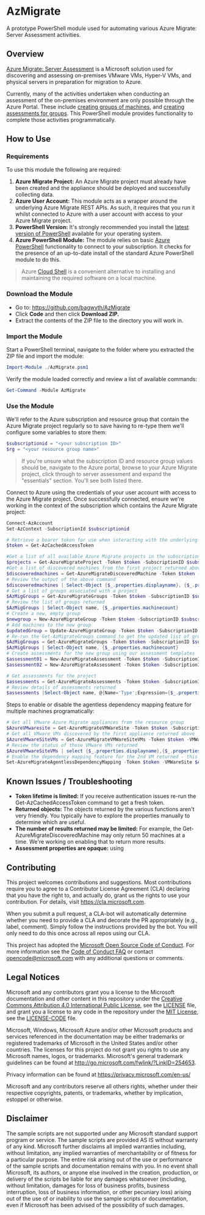 
# AzMigrate

A prototype PowerShell module used for automating various Azure Migrate: Server Assessment activities.

## Overview

[Azure Migrate: Server Assessment](https://docs.microsoft.com/en-us/azure/migrate/migrate-services-overview#azure-migrate-server-assessment-tool) is a Microsoft solution used for discovering and assessing on-premises VMware VMs, Hyper-V VMs, and physical servers in preparation for migration to Azure.

Currently, many of the activities undertaken when conducting an assessment of the on-premises environment are only possible through the Azure Portal. These include [creating groups of machines](https://docs.microsoft.com/en-us/azure/migrate/how-to-create-a-group#create-a-group-manually), and [creating assessments for groups](https://docs.microsoft.com/en-us/azure/migrate/how-to-create-assessment). This PowerShell module provides functionality to complete those activities programmatically.

## How to Use

### Requirements

To use this module the following are required:

1. **Azure Migrate Project:** An Azure Migrate project must already have been created and the appliance should be deployed and successfully collecting data.
2. **Azure User Account:** This module acts as a wrapper around the underlying Azure Migrate REST APIs. As such, it requires that you run it whilst connected to Azure with a user account with access to your Azure Migrate project.
3. **PowerShell Version:** It's strongly recommended you install the [latest version of PowerShell](https://docs.microsoft.com/en-us/powershell/scripting/install/installing-powershell) available for your operating system.
4. **Azure PowerShell Module:** The module relies on basic [Azure PowerShell](https://docs.microsoft.com/en-us/powershell/azure/install-az-ps?view=azps-4.3.0) functionality to connect to your subscription. It checks for the presence of an up-to-date install of the standard Azure PowerShell module to do this.

> Azure [Cloud Shell](https://docs.microsoft.com/en-us/azure/cloud-shell/overview) is a convenient alternative to installing and maintaining the required software on a local machine.

### Download the Module

- Go to: <https://github.com/bagwyth/AzMigrate>
- Click **Code** and then click **Download ZIP.**
- Extract the contents of the ZIP file to the directory you will work in.

### Import the Module

Start a PowerShell terminal, navigate to the folder where you extracted the ZIP file and import the module:

```powershell
Import-Module ./AzMigrate.psm1
```

Verify the module loaded correctly and review a list of available commands:

```powershell
Get-Command -Module AzMigrate
```

### Use the Module

We'll refer to the Azure subscription and resource group that contain the Azure Migrate project regularly so to save having to re-type them we'll configure some variables to store them:

```powershell
$subscriptionid = "<your subscription ID>"
$rg = "<your resource group name>"
```

> If you're unsure what the subscription ID and resource group values should be, navigate to the Azure portal, browse to your Azure Migrate project, click through to server assessment and expand the "essentials" section. You'll see both listed there.

Connect to Azure using the credentials of your user account with access to the Azure Migrate project. Once successfully connected, ensure we're working in the context of the subscription which contains the Azure Migrate project:

```powershell
Connect-AzAccount
Set-AzContext -SubscriptionId $subscriptionid

# Retrieve a bearer token for use when interacting with the underlying REST API:
$token = Get-AzCachedAccessToken

#Get a list of all available Azure Migrate projects in the subscription
$projects = Get-AzureMigrateProject -Token $token -SubscriptionID $subscriptionid
#Get a list of discovered machines from the first project returned above
$discoveredmachines = Get-AzureMigrateDiscoveredMachine -Token $token -SubscriptionID $subscriptionid -ResourceGroup $rg -Project $projects[0].name
# Review the output of the above command
$discoveredmachines | Select-Object {$_.properties.displayname}, {$_.properties.megabytesofmemory}, {$_.properties.numberofcores}, {$_.properties.operatingsystemname}
# Get a list of groups associated with a project
$AzMigGroups = Get-AzureMigrateGroups -Token $token -SubscriptionID $subscriptionid -ResourceGroup $rg -Project $projects[0].name
# Review the list of groups returned
$AzMigGroups | Select-Object name, {$_.properties.machinecount}
# Create a new, empty group
$newgroup = New-AzureMigrateGroup -Token $token -SubscriptionID $subscriptionid -ResourceGroup $rg -Project $projects[0].name -GroupName "TestGroup02"
# Add machines to the new group
$updatedGroup = Update-AzureMigrateGroup -Token $token -SubscriptionID $subscriptionid -ResourceGroup $rg -Project $projects[0].name -Group $newgroup.name -MachinesToAdd $discoveredmachines[4].id,$discoveredmachines[5].id -Debug
# Re-run the Get-AzMigrateGroups command to get the updated list of groups and verify the new group was created and has machines added to it
$AzMigGroups = Get-AzureMigrateGroups -Token $token -SubscriptionID $subscriptionid -ResourceGroup $rg -Project $projects[0].name
$AzMigGroups | Select-Object name, {$_.properties.machinecount}
# Create assessments for the new group using our assessment templates
$assessment01 = New-AzureMigrateAssessment -Token $token -SubscriptionID $subscriptionid -ResourceGroup $rg -Project $projects[0].name -AssessmentName "Assessment01" -Group $updatedGroup.name -AssessmentProperties .\SampleAssessmentProperties01.json
$assessment02 = New-AzureMigrateAssessment -Token $token -SubscriptionID $subscriptionid -ResourceGroup $rg -Project $projects[0].name -AssessmentName "Assessment02" -Group $updatedGroup.name -AssessmentProperties .\SampleAssessmentProperties02.json

# Get assessments for the project
$assessments = Get-AzureMigrateAssessments -Token $token -SubscriptionID $subscriptionid -ResourceGroup $rg -Project $projects[0].name
# Review details of assessments returned
$assessments |Select-Object name, @{Name='Type';Expression={$_.properties.sizingcriterion}}, @{Name='Suitability';Expression={$_.properties.suitabilitysummary}}, @{Name='Monthly Cost';Expression={$_.properties.monthlycomputecost + $_.properties.monthlystoragecost + $_.properties.monthlyPremiumStorageCost + $_properties.monthlyStandardSSDStorageCost}}
```

Steps to enable or disable the agentless dependency mapping feature for multiple machines programatically:

```powershell
# Get all VMware Azure Migrate appliances from the resource group
$AzureVMwaresite = Get-AzureMigrateVMWareSite -Token $token -SubscriptionID $subscriptionid -ResourceGroup $rg
# Get all VMware VMs discovered by the first appliance returned above
$AzureVMwareSiteVMs = Get-AzureMigrateVMWareSiteVMs -Token $token -VMWareSite $AzureVMwaresite[0].id
# Review the status of those VMware VMs returned
$AzureVMwareSiteVMs | select {$_.properties.displayname},{$_.properties.dependencymapping}
# Enable the dependency mapping feature for the 2nd VM returned - this can also accept a list of VMs to make enabling the feature at scale easier
Set-AzureMigrateAgentlessDependencyMapping -Token $token -VMWareSite $AzureVMwaresite[0].id -VM $azureVMwareSiteVMs[1].id -DependencyMapping Enabled
```

## Known Issues / Troubleshooting

- **Token lifetime is limited:** If you receive authentication issues re-run the Get-AzCachedAccessToken command to get a fresh token.
- **Returned objects:** The objects returned by the various functions aren't very friendly. You typically have to explore the properties manually to determine which are useful.
- **The number of results returned may be limited:** For example, the Get-AzureMigrateDiscoveredMachine may only return 50 machines at a time. We're working on enabling that to return more results.
- **Assessment properties are opaque:** using

## Contributing

This project welcomes contributions and suggestions.  Most contributions require you to agree to a Contributor License Agreement (CLA) declaring that you have the right to, and actually do, grant us the rights to use your contribution. For details, visit <https://cla.microsoft.com>.

When you submit a pull request, a CLA-bot will automatically determine whether you need to provide a CLA and decorate the PR appropriately (e.g., label, comment). Simply follow the instructions provided by the bot. You will only need to do this once across all repos using our CLA.

This project has adopted the [Microsoft Open Source Code of Conduct](https://opensource.microsoft.com/codeofconduct/). For more information see the [Code of Conduct FAQ](https://opensource.microsoft.com/codeofconduct/faq/) or contact [opencode@microsoft.com](mailto:opencode@microsoft.com) with any additional questions or comments.

## Legal Notices

Microsoft and any contributors grant you a license to the Microsoft documentation and other content in this repository under the [Creative Commons Attribution 4.0 International Public License](https://creativecommons.org/licenses/by/4.0/legalcode), see the [LICENSE](LICENSE) file, and grant you a license to any code in the repository under the [MIT License](https://opensource.org/licenses/MIT), see the [LICENSE-CODE](LICENSE-CODE) file.

Microsoft, Windows, Microsoft Azure and/or other Microsoft products and services referenced in the documentation may be either trademarks or registered trademarks of Microsoft in the United States and/or other countries. The licenses for this project do not grant you rights to use any Microsoft names, logos, or trademarks. Microsoft's general trademark guidelines can be found at <http://go.microsoft.com/fwlink/?LinkID=254653>.

Privacy information can be found at <https://privacy.microsoft.com/en-us/>

Microsoft and any contributors reserve all others rights, whether under their respective copyrights, patents, or trademarks, whether by implication, estoppel or otherwise.

## Disclaimer

The sample scripts are not supported under any Microsoft standard support program or service. The sample scripts are provided AS IS without warranty of any kind. Microsoft further disclaims all implied warranties including, without limitation, any implied warranties of merchantability or of fitness for a particular purpose. The entire risk arising out of the use or performance of the sample scripts and documentation remains with you. In no event shall Microsoft, its authors, or anyone else involved in the creation, production, or delivery of the scripts be liable for any damages whatsoever (including, without limitation, damages for loss of business profits, business interruption, loss of business information, or other pecuniary loss) arising out of the use of or inability to use the sample scripts or documentation, even if Microsoft has been advised of the possibility of such damages.
